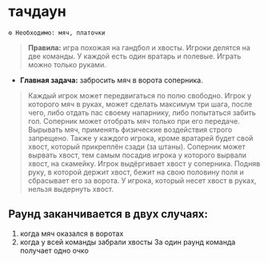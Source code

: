 # тачдаун
```
⚙ Необходимо: мяч, платочки
```
> **Правила:** игра похожая на гандбол и хвосты. Игроки делятся на две команды. У каждой есть один вратарь и полевые. Играть можно только руками. 
- **Главная задача:** забросить мяч в ворота соперника. 
> Каждый игрок может передвигаться по полю свободно. Игрок у которого мяч в руках, может сделать максимум три шага, после чего, либо отдать пас своему напарнику, либо попытаться забить гол. Соперник может отобрать мяч только при его передаче. Вырывать мяч, применять физические воздействия строго запрещено. Также у каждого игрока, кроме вратарей будет свой хвост, который прикреплён сзади (за штаны). Соперник может вырвать хвост, тем самым посадив игрока у которого вырвали хвост, на скамейку. Игрок выдёргивает хвост у соперника. Подняв руку, в которой держит хвост, бежит на свою половину поля и сбрасывает его за ворота. У игрока, который несет хвост в руках, нельзя выдернуть хвост.

## Раунд заканчивается в двух случаях:
1. когда мяч оказался в воротах
2. когда у всей команды забрали хвосты 
За один раунд команда получает одно очко
